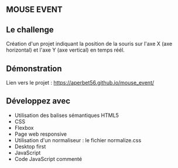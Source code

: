 ## MOUSE EVENT

## Le challenge

Création d'un projet indiquant la position de la souris sur l'axe X (axe horizontal) et l'axe Y (axe vertical) en temps réél.

## Démonstration

Lien vers le projet : https://aperbet56.github.io/mouse_event/

## Développez avec

- Utilisation des balises sémantiques HTML5
- CSS
- Flexbox
- Page web responsive
- Utilisation d'un normaliseur : le fichier normalize.css
- Desktop first
- JavaScript
- Code JavaScript commenté
